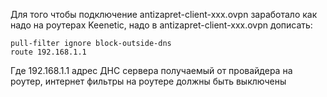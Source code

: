 Для того чтобы подключение antizapret-client-xxx.ovpn заработало как надо на роутерах Keenetic, надо в antizapret-client-xxx.ovpn дописать:

```
pull-filter ignore block-outside-dns
route 192.168.1.1
```

Где 192.168.1.1 адрес ДНС сервера получаемый от провайдера на роутер, интернет фильтры на роутере должны быть выключены
